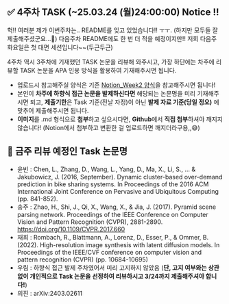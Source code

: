 ## ✅ 4주차 TASK (~25.03.24 (월)24:00:00) Notice !!

헉!! 여러분 제가 이번주차는.. README를 잊고 있었습니다!! ㅜㅜ.
(하지만 모두들 잘 제출해주셨군요...💚)
다음주차 README에도 한 번 더 적을 예정이지만!! 저희 다음주 화요일은 첫 대면 세션입니다~~(두근두근)

4주차 역시 3주차에 기재했던 TASK 논문을 리뷰해 와주시고, 가장 하단에는 차주에 리뷰할 TASK 논문을 APA 인용 방식을 활용하여 기재해주시면 됩니다.

- 업로드시 참고해주실 양식은 기존 [Notion_Week2 양식](https://www.notion.so/Build-Up-1st-R-team-82311246b0d846f388014482ec481784?pvs=4#1ac0de90854f807a9713fc89ca8ecc44)을 참고해주시면 됩니다!
- 본인이 **차주에 하향식 접근 논문을 발제하신다면** 해당되는 논문명을 미리 기재해주시면 되고, **제출기한**은 Task 기준(전날 자정)이 아닌 **발제 자료 기준(당일 정오)** 에 맞추어 제출해주시면 됩니다.
- **이미지**를 .md 형식으로 **첨부**하고 싶으시다면, **Github**에서 **직접 첨부**하셔야 깨지지 않습니다!
(Notion에서 첨부하고 변환한 걸 업로드하면 깨지더라구용,,😅)


## 🤔 금주 리뷰 예정인 Task 논문명

- 윤빈 : Chen, L., Zhang, D., Wang, L., Yang, D., Ma, X., Li, S., ... & Jakubowicz, J. (2016, September). Dynamic cluster-based over-demand prediction in bike sharing systems. In Proceedings of the 2016 ACM International Joint Conference on Pervasive and Ubiquitous Computing (pp. 841-852).
- 송주 : Zhao, H., Shi, J., Qi, X., Wang, X., & Jia, J. (2017). Pyramid scene parsing network. Proceedings of the IEEE Conference on Computer Vision and Pattern Recognition (CVPR), 2881-2890. https://doi.org/10.1109/CVPR.2017.660
- 재희 : Rombach, R., Blattmann, A., Lorenz, D., Esser, P., & Ommer, B. (2022). High-resolution image synthesis with latent diffusion models. In Proceedings of the IEEE/CVF conference on computer vision and pattern recognition (CVPR) (pp. 10684-10695)
- 우림 : 하향식 접근 발제 주차였어서 미리 고지하지 않았음 (**단, 고지 여부와는 상관 없이 개인적으로 Task 논문을 선정하여 리뷰하시고 3/24까지 제출해주셔야 합니다!**)
- 의진 : arXiv:2403.02611


